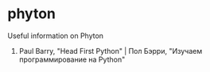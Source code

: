 # phyton
Useful information on Phyton
1. Paul Barry, "Head First Python" | Пол Бэрри, "Изучаем программирование на Python"
